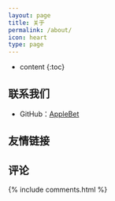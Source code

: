 ```yaml
---
layout: page
title: 关于
permalink: /about/
icon: heart
type: page
---
```


* content
{:toc}

<!-- ## 关于我
<iframe src="https://github.com/javakam" style="border: 0;height: 142px;width: 200px;overflow: hidden;" frameBorder="0"></iframe> 
-->

## 联系我们

* GitHub：[AppleBet](https://applebet.github.io)

## 友情链接

## 评论

{% include comments.html %}
